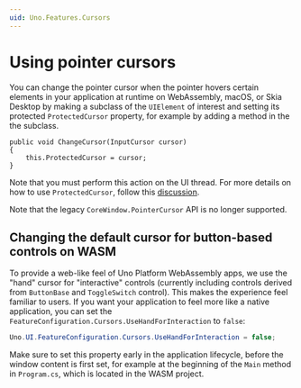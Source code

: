 ```yaml
---
uid: Uno.Features.Cursors
---
```


# Using pointer cursors

You can change the pointer cursor when the pointer hovers certain elements in your application at runtime on WebAssembly, macOS, or Skia Desktop by making a subclass of the `UIElement` of interest and setting its protected `ProtectedCursor` property, for example by adding a method in the the subclass.

```
public void ChangeCursor(InputCursor cursor)
{
	this.ProtectedCursor = cursor;
}
```

Note that you must perform this action on the UI thread. For more details on how to use `ProtectedCursor`, follow this [discussion](https://github.com/microsoft/WindowsAppSDK/discussions/1816).

Note that the legacy `CoreWindow.PointerCursor` API is no longer supported.

## Changing the default cursor for button-based controls on WASM

To provide a web-like feel of Uno Platform WebAssembly apps, we use the "hand" cursor for "interactive" controls (currently including controls derived from `ButtonBase` and `ToggleSwitch` control). This makes the experience feel familiar to users. If you want your application to feel more like a native application, you can set the `FeatureConfiguration.Cursors.UseHandForInteraction` to `false`:

```csharp
Uno.UI.FeatureConfiguration.Cursors.UseHandForInteraction = false;
```

Make sure to set this property early in the application lifecycle, before the window content is first set, for example at the beginning of the `Main` method in `Program.cs`, which is located in the WASM project.
